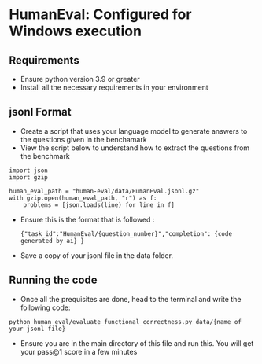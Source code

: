 # HumanEval: Configured for Windows execution

## Requirements

- Ensure python version 3.9 or greater
- Install all the necessary requirements in your environment

## jsonl Format

- Create a script that uses your language model to generate answers to the questions given in the benchamark
- View the script below to understand how to extract the questions from the benchmark

```
import json
import gzip

human_eval_path = "human-eval/data/HumanEval.jsonl.gz"
with gzip.open(human_eval_path, "r") as f:
    problems = [json.loads(line) for line in f]
```

- Ensure this is the format that is followed :
  ```
  {"task_id":"HumanEval/{question_number}","completion": {code generated by ai} }
  ```
- Save a copy of your jsonl file in the data folder.

## Running the code

- Once all the prequisites are done, head to the terminal and write the following code:

```
python human_eval/evaluate_functional_correctness.py data/{name of your jsonl file}
```

- Ensure you are in the main directory of this file and run this. You will get your pass@1 score in a few minutes
